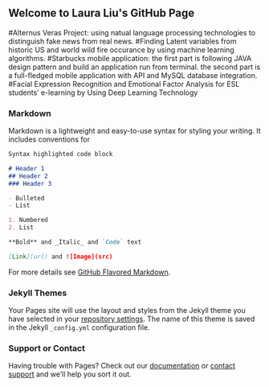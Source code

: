 ## Welcome to Laura Liu's GitHub Page

#Alternus Veras Project: using natual language processing technologies to distinguish fake news from real news.
#Finding Latent variables from historic US and world wild fire occurance by using machine learning algorithms.
#Starbucks mobile application: the first part is following JAVA design pattern and build an application run from terminal. the second part is a full-fledged mobile application with API and MySQL database integration.
#Facial Expression Recognition and Emotional Factor Analysis for ESL students’ e-learning by Using Deep Learning Technology


### Markdown

Markdown is a lightweight and easy-to-use syntax for styling your writing. It includes conventions for

```markdown
Syntax highlighted code block

# Header 1
## Header 2
### Header 3

- Bulleted
- List

1. Numbered
2. List

**Bold** and _Italic_ and `Code` text

[Link](url) and ![Image](src)
```

For more details see [GitHub Flavored Markdown](https://guides.github.com/features/mastering-markdown/).

### Jekyll Themes

Your Pages site will use the layout and styles from the Jekyll theme you have selected in your [repository settings](https://github.com/Laural1/Laural1.github.io/settings). The name of this theme is saved in the Jekyll `_config.yml` configuration file.

### Support or Contact

Having trouble with Pages? Check out our [documentation](https://help.github.com/categories/github-pages-basics/) or [contact support](https://github.com/contact) and we’ll help you sort it out.
